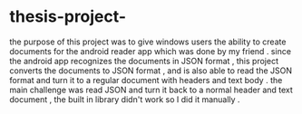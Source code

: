 # thesis-project-
the purpose of this project was to give windows users the ability to create documents for the android reader app which was done by my friend . since the android app recognizes the documents in JSON format , this project converts the documents to JSON format , and is also able to read the JSON format and turn it to a regular document with headers and text body . the main challenge was read JSON and turn it back to a normal header and text document , the built in library didn't work so I did it manually . 
